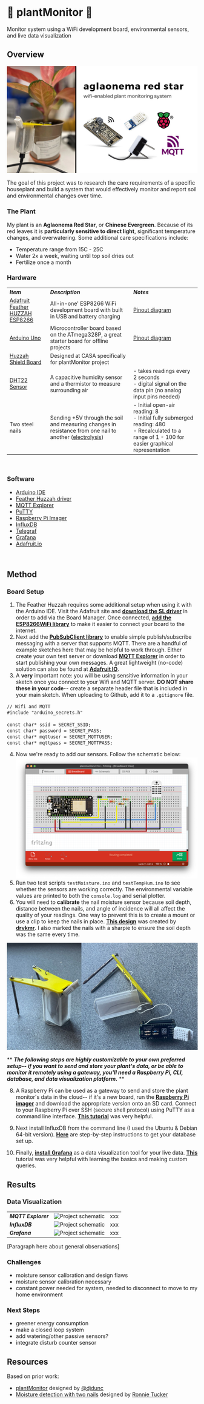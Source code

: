 # 🌱 plantMonitor 🌱
Monitor system using a WiFi development board, environmental sensors, and live data visualization 

## Overview
<p align="center">
  <img src="/assets/aglaonema red star.jpg">
</p>

The goal of this project was to research the care requirements of a specific houseplant and build a system that would effectively monitor and report soil and environmental changes over time.

### The Plant
My plant is an **Aglaonema Red Star**, or **Chinese Evergreen**. Because of its red leaves it is **particularly sensitive to direct light**, significant temperature changes, and overwatering. Some additional care specifications include:
<br>
- Temperature range from 15C - 25C
- Water 2x a week, waiting until top soil dries out
- Fertilize once a month 

### Hardware 
|     |     |     |
| --- | --- | --- |
| _***Item***_ | _***Description***_ | _***Notes***_ |
| [Adafruit Feather HUZZAH ESP8266](https://learn.adafruit.com/adafruit-feather-huzzah-esp8266/overview) | All-in-one' ESP8266 WiFi development board with built in USB and battery charging | [Pinout diagram](https://learn.adafruit.com/adafruit-feather-huzzah-esp8266/pinouts) |
| [Arduino Uno](https://store.arduino.cc/products/arduino-uno-rev3) | Microcontroller board based on the ATmega328P, a great starter board for offline projects | [Pinout diagram](https://www.circuito.io/blog/arduino-uno-pinout/) |
| [Huzzah Shield Board](https://github.com/ucl-casa-ce/casa0014/blob/main/plantMonitor/assets/PCB.png) | Designed at CASA specifically for plantMonitor project |  |
| [DHT22 Sensor](https://www.adafruit.com/product/385) | A capacitive humidity sensor and a thermistor to measure surrounding air | - takes readings every 2 seconds <br> - digital signal on the data pin (no analog input pins needed)
| Two steel nails | Sending +5V through the soil and measuring changes in resistance from one nail to another ([electrolysis](https://chem.libretexts.org/Bookshelves/Analytical_Chemistry/Supplemental_Modules_(Analytical_Chemistry)/Electrochemistry/Electrolytic_Cells/Electrolysis#:~:text=In%20Electrolysis%2C%20an%20electric%20current,and%20the%20chloro%2Dalkali%20process.)) | - Initial open-air reading: 8 <br>- Initial fully submerged reading: 480<br>- Recalculated to a range of 1 - 100 for easier graphical representation |

<br>

### Software
- [Arduino IDE](https://www.arduino.cc/en/software)
- [Feather Huzzah driver](https://www.silabs.com/developers/usb-to-uart-bridge-vcp-drivers?tab=downloads)
- [MQTT Explorer](http://mqtt-explorer.com/)
- [PuTTY](https://www.putty.org/)
- [Raspberry Pi Imager](https://www.raspberrypi.com/software/)
- [InfluxDB](https://www.influxdata.com/)
- [Telegraf](https://www.influxdata.com/time-series-platform/telegraf/)
- [Grafana](https://grafana.com/)
- [Adafruit.io](https://io.adafruit.com/)

<br>

## Method

### Board Setup

1. The Feather Huzzah requires some additional setup when using it with the Arduino IDE. Visit the Adafruit site and [**download the SL driver**](https://www.silabs.com/developers/usb-to-uart-bridge-vcp-drivers?tab=downloads) in order to add via the Board Manager. Once connected, [**add the ESP8266WiFi library**](https://arduino-esp8266.readthedocs.io/en/latest/esp8266wifi/readme.html) to make it easier to connect your board to the internet.
2. Next add the [**PubSubClient library**](https://pubsubclient.knolleary.net/) to enable simple publish/subscribe messaging with a server that supports MQTT. There are a handful of example sketches here that may be helpful to work through. Either create your own test server or download [**MQTT Explorer**](http://mqtt-explorer.com/) in order to start publishing your own messages. A great lightweight (no-code) solution can also be found at [**Adafruit IO**](https://learn.adafruit.com/adafruit-io/mqtt-api).
3. A **very** important note: you will be using sensitive information in your sketch once you connect to your Wifi and MQTT server. **DO NOT share these in your code**-- create a separate header file that is included in your main sketch. When uploading to Github, add it to a ```.gitignore``` file.
```
// Wifi and MQTT
#include "arduino_secrets.h"

const char* ssid = SECRET_SSID;
const char* password = SECRET_PASS;
const char* mqttuser = SECRET_MQTTUSER;
const char* mqttpass = SECRET_MQTTPASS;
```
4. Now we're ready to add our sensors. Follow the schematic below:
![Project schematic](/assets/plantMonitor_schematic.png)
5. Run two test scripts ```testMoisture.ino``` and ```testTempHum.ino``` to see whether the sensors are working correctly. The environmental variable values are printed to both the ```console.log``` and serial plotter. 
6. You will need to **calibrate** the nail moisture sensor because soil depth, distance between the nails, and angle of incidence will all affect the quality of your readings. One way to prevent this is to create a mount or use a clip to keep the nails in place. [**This design**](https://github.com/ucl-casa-ce/casa0014/tree/main/plantMonitor/enclosure) was created by [**drvkmr**](https://github.com/drvkmr). I also marked the nails with a sharpie to ensure the soil depth was the same every time.

<p align="center">
  <img src="/assets/completedSensor.jpg">
</p>

** ***The following steps are highly customizable to your own preferred setup-- if you want to send and store your plant's data, or be able to monitor it remotely using a gateway, you'll need a Raspberry Pi, CLI, database, and data visualization platform.*** **

8. A Raspberry Pi can be used as a gateway to send and store the plant monitor's data in the cloud-- if it's a new board, run the [**Raspberry Pi imager**](https://www.raspberrypi.com/software/) and download the appropriate version onto an SD card. Connect to your Raspberry Pi over SSH (secure shell protocol) using PuTTY as a command line interface. [**This tutorial**](https://www.tomshardware.com/reviews/raspberry-pi-headless-setup-how-to,6028.html) was very helpful. 

9. Next install InfluxDB from the command line (I used the Ubuntu & Debian 64-bit version). [**Here**](https://docs.influxdata.com/influxdb/v2.4/install/?t=Raspberry+Pi) are step-by-step instructions to get your database set up.

10. Finally, [**install Grafana**](https://grafana.com/docs/grafana/latest/setup-grafana/configure-grafana/) as a data visualization tool for your live data. [**This**](https://university.influxdata.com/cour) tutorial was very helpful with learning the basics and making custom queries. 

## Results

### Data Visualization
|     |     |    |  
| --- | --- |--- | 
| _***MQTT Explorer***_ | ![Project schematic](/assets/xxx.png) | xxx |
| _***InfluxDB***_ | ![Project schematic](/assets/xxx.png) | xxx |
| _***Grafana***_ | ![Project schematic](/assets/xxx.png) | xxx |

[Paragraph here about general observations]

### Challenges
- moisture sensor calibration and design flaws
- moisture sensor calibration necessary
- constant power needed for system, needed to disconnect to move to my home environment 

### Next Steps
- greener energy consumption
- make a closed loop system
- add watering/other passive sensors?
- integrate disturb counter sensor 

## Resources
Based on prior work:
- [plantMonitor](https://github.com/ucl-casa-ce/casa0014/tree/main/plantMonitor) designed by [@djdunc](https://github.com/djdunc)
- [Moisture detection with two nails](https://www.instructables.com/Moisture-Detection-With-Two-Nails/) designed by [Ronnie Tucker](https://www.instructables.com/member/ronnietucker/)
